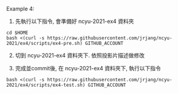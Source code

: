Example 4:

1. 先執行以下指令, 會準備好 ncyu-2021-ex4 資料夾

```
cd $HOME
bash <(curl -s https://raw.githubusercontent.com/jrjang/ncyu-2021/ex4/scripts/ex4-pre.sh) GITHUB_ACCOUNT
```

2. 切到 ncyu-2021-ex4 資料夾下. 依照投影片描述做修改

3. 完成並commit後, 在 ncyu-2021-ex4 資料夾下, 執行以下指令

```
bash <(curl -s https://raw.githubusercontent.com/jrjang/ncyu-2021/ex4/scripts/ex4-test.sh) GITHUB_ACCOUNT
```
